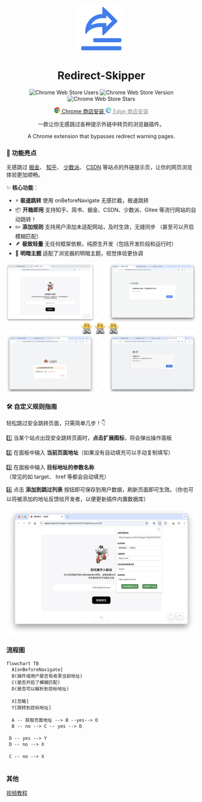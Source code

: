 <div align="center">

<img src="./images/logo-128.png" width="128"/>

# Redirect-Skipper

![Chrome Web Store Users](https://img.shields.io/chrome-web-store/users/bcjldhihfjnhgmkmdeojigknladnbcek)
![Chrome Web Store Version](https://img.shields.io/chrome-web-store/v/bcjldhihfjnhgmkmdeojigknladnbcek)
![Chrome Web Store Stars](https://img.shields.io/chrome-web-store/stars/bcjldhihfjnhgmkmdeojigknladnbcek)

</div>

<div align="center">
<p>
    <a href="https://chromewebstore.google.com/detail/redirect-skipper/bcjldhihfjnhgmkmdeojigknladnbcek?authuser=0&hl=zh-CN" target="_blank">
    <img src="./screenshots/chrome.png" width="16" /> Chrome 商店安装
  </a>
  <a style="opacity: .5" title="微软的开发者注册不成功，你能信？！"  href="https://chromewebstore.google.com/detail/redirect-skipper/bcjldhihfjnhgmkmdeojigknladnbcek?authuser=0&hl=zh-CN" target="_blank">
    <img src="./screenshots/edge.png" width="16" /> Edge 商店安装
  </a>
</p>

  <p>一款让你无感跳过各种提示外链中转页的浏览器插件。</p>
    A Chrome extension that bypasses redirect warning pages.

</div>

### 🚀 功能亮点

无感跳过 [掘金](https://juejin.cn/)、 [知乎](https://www.zhihu.com/)、 [少数派](https://sspai.com/)、 [CSDN](https://www.csdn.net/) 等站点的外链提示页，让你的网页浏览体验更加顺畅。

✨ **核心功能**：

- ⚡️ **极速跳转** 使用 onBeforeNavigate 无感拦截，极速跳转
- 📦 **开箱即用** 支持知乎、简书、掘金、CSDN、少数派、Gitee 等流行网站的自动跳转！
- ✏️ **添加规则** 支持用户添加未适配网站，及时生效，无缝同步 （甚至可以开启模糊匹配）
- 🪶 **极致轻量** 无任何框架依赖，纯原生开发（包括开发阶段和运行时）
- 🎨 **明暗主题** 适配了浏览器的明暗主题，视觉体验更协调

![](./screenshots/sites.png)

### 🛠️ 自定义规则指南

轻松跳过安全跳转页面，只需简单几步！👇

1️⃣ 当某个站点出现安全跳转页面时，**点击扩展图标**，将会弹出操作面板

2️⃣ 在面板中输入 **当前页面地址**（如果没有自动填充可以手动复制填写）

3️⃣ 在面板中输入 **目标地址的参数名称** （常见的如 target、 href 等都会自动填充）

4️⃣ 点击 **添加到跳过列表** 按钮即可保存到用户数据，刷新页面即可生效。（你也可以将被添加的地址反馈给开发者，以便更新插件内置数据库）

![](./screenshots/demo.png)

### 流程图

```mermaid
flowchart TB
  A[onBeforeNavigate]
  B(插件或用户是否有收录当前地址)
  C(是否开启了模糊匹配)
  D(是否可以解析到目标地址)

  X[忽略]
  Y[跳转到目标地址]

  A -- 获取页面地址 --> B --yes--> D
  B -- no --> C -- yes --> D

 D -- yes --> Y
 D -- no --> X

 C -- no --> X


```

### 其他

[视频教程](https://www.bilibili.com/video/BV1UwjXzSEwL/?vd_source=4d6295fb1c4aeb4020b1de1bc46de5ec)
